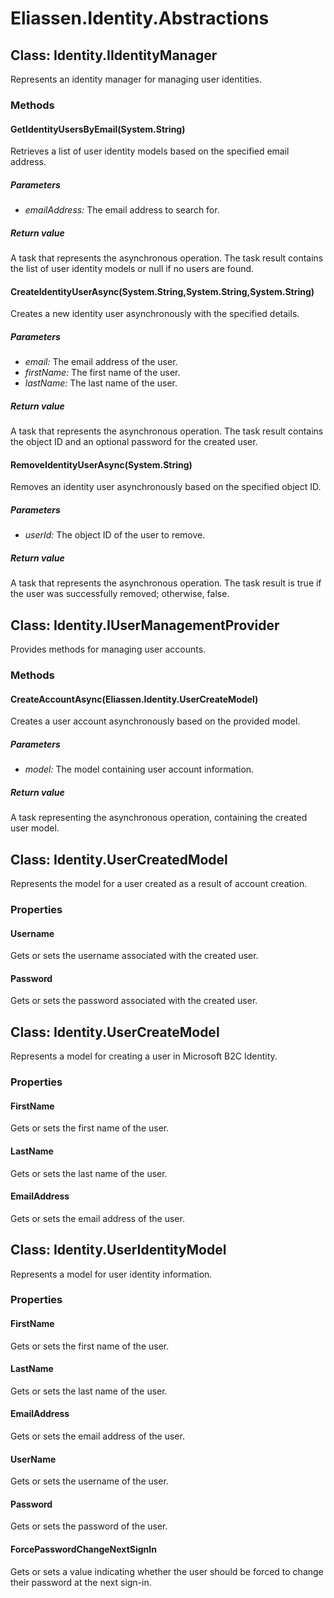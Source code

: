 ﻿# Eliassen.Identity.Abstractions


## Class: Identity.IIdentityManager
Represents an identity manager for managing user identities. 

### Methods


#### GetIdentityUsersByEmail(System.String)
Retrieves a list of user identity models based on the specified email address. 


##### Parameters
* *emailAddress:* The email address to search for.




##### Return value
A task that represents the asynchronous operation. The task result contains the list of user identity models or null if no users are found.



#### CreateIdentityUserAsync(System.String,System.String,System.String)
Creates a new identity user asynchronously with the specified details. 


##### Parameters
* *email:* The email address of the user.
* *firstName:* The first name of the user.
* *lastName:* The last name of the user.




##### Return value
A task that represents the asynchronous operation. The task result contains the object ID and an optional password for the created user.



#### RemoveIdentityUserAsync(System.String)
Removes an identity user asynchronously based on the specified object ID. 


##### Parameters
* *userId:* The object ID of the user to remove.




##### Return value
A task that represents the asynchronous operation. The task result is true if the user was successfully removed; otherwise, false.



## Class: Identity.IUserManagementProvider
Provides methods for managing user accounts. 

### Methods


#### CreateAccountAsync(Eliassen.Identity.UserCreateModel)
Creates a user account asynchronously based on the provided model. 


##### Parameters
* *model:* The model containing user account information.




##### Return value
A task representing the asynchronous operation, containing the created user model.



## Class: Identity.UserCreatedModel
Represents the model for a user created as a result of account creation. 

### Properties

#### Username
Gets or sets the username associated with the created user.
#### Password
Gets or sets the password associated with the created user.

## Class: Identity.UserCreateModel
Represents a model for creating a user in Microsoft B2C Identity. 

### Properties

#### FirstName
Gets or sets the first name of the user.
#### LastName
Gets or sets the last name of the user.
#### EmailAddress
Gets or sets the email address of the user.

## Class: Identity.UserIdentityModel
Represents a model for user identity information. 

### Properties

#### FirstName
Gets or sets the first name of the user.
#### LastName
Gets or sets the last name of the user.
#### EmailAddress
Gets or sets the email address of the user.
#### UserName
Gets or sets the username of the user.
#### Password
Gets or sets the password of the user.
#### ForcePasswordChangeNextSignIn
Gets or sets a value indicating whether the user should be forced to change their password at the next sign-in.